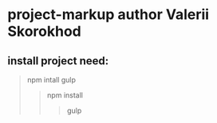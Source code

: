 # project-markup author Valerii Skorokhod
## install project need:
> npm intall gulp
>> npm install 
>>> gulp